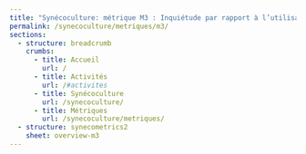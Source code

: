 ```yaml
---
title: "Synécoculture: métrique M3 : Inquiétude par rapport à l’utilisation durable de l’eau"
permalink: /synecoculture/metriques/m3/
sections:
  - structure: breadcrumb
    crumbs:
      - title: Accueil
        url: /
      - title: Activités
        url: /#activites
      - title: Synécoculture
        url: /synecoculture/
      - title: Métriques
        url: /synecoculture/metriques/
  - structure: synecometrics2
    sheet: overview-m3
---
```

